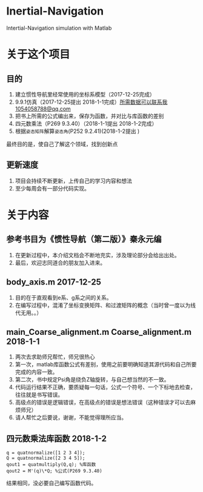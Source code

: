 Inertial-Navigation
======
Intertial-Navigation simulation with Matlab
# 关于这个项目

## 目的
1. 建立惯性导航里经常使用的坐标系模型（2017-12-25完成）
2. 9.9.1仿真（2017-12-25提出 2018-1-1完成）所需数据可以联系我1054058788@qq.com
3. 把书上所需的公式编出来，保存为函数，并对比与库函数的差别
4. 四元数乘法（P269 9.3.40）（2018-1-1提出 2018-1-2完成）
5. 根据`姿态矩阵`解算`姿态角`(P252 9.2.41)(2018-1-2提出 )


 最终目的是，使自己了解这个领域，找到创新点
## 更新速度
1. 项目会持续不断更新，上传自己的学习内容和想法
2. 至少每周会有一部分代码实现。
# 关于内容

## 参考书目为《惯性导航（第二版）》秦永元编
1. 在更新过程中，本介绍文档会不断地充实，涉及理论部分会给出出处。
2. 最后，欢迎志同道合的朋友加入进来。

## body_axis.m 2017-12-25
1. 目的在于直观看到e系、g系之间的关系。
2. 在编写过程中，混淆了坐标变换矩阵、和过渡矩阵的概念（当时曾一度以为线代无用。。）

## main_Coarse_alignment.m Coarse_alignment.m 2018-1-1
1. 两次去求助师兄帮忙，师兄很热心
2. 第一次，matlab库函数公式有差别，使用之前要明确知道其源代码和自己所要完成的内容一致。
3. 第二次，书中规定Psi角是绕负Z轴旋转，与自己想当然的不一致。
4. 代码运行结果不正确，要质疑每一句话，公式一个符号、一个下标地去检查，往往就是书写错误。
5. 高级点的错误是逻辑错误，在高级点的错误是想法错误（这种错误才可以去麻烦师兄）
6. 请人帮忙之后要说，谢谢，不能觉得理所应当。

## 四元数乘法库函数 2018-1-2
    q = quatnormalize([1 2 3 4]);
    Q = quatnormalize([2 3 4 5]);
    qout1 = quatmultiply(Q,q); %库函数
    qout2 = M'(q)\*Q; %公式(P269 9.3.40)
结果相同，没必要自己编写函数代码。
 

